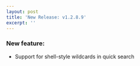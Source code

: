 ```yaml
---
layout: post
title: 'New Release: v1.2.8.9'
excerpt: ''
---
```


### New feature:

* Support for shell-style wildcards in quick search
